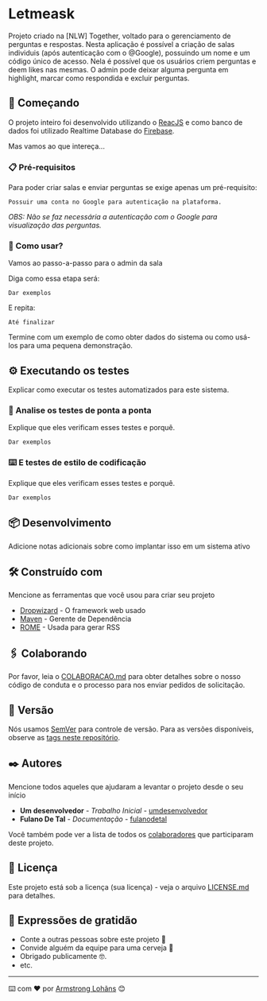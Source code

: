 # Letmeask

Projeto criado na [NLW] Together, voltado para o gerenciamento de perguntas e respostas. Nesta aplicação é possível a criação de salas individuis (após autenticação com o @Google), possuindo um nome e um código único de acesso. Nela é possível que os usuários criem perguntas e deem likes nas mesmas. O admin pode deixar alguma pergunta em highlight, marcar como respondida e excluir perguntas.

## 🚀 Começando

O projeto inteiro foi desenvolvido utilizando o [ReacJS](https://reactjs.org/) e como banco de dados foi utilizado Realtime Database do [Firebase](https://firebase.google.com/).

Mas vamos ao que intereça...

### 📋 Pré-requisitos

Para poder criar salas e enviar perguntas se exige apenas um pré-requisito:

```
Possuir uma conta no Google para autenticação na plataforma.
```

_OBS: Não se faz necessária a autenticação com o Google para visualização das perguntas._

### 🔧 Como usar?

Vamos ao passo-a-passo para o admin da sala

Diga como essa etapa será:

```
Dar exemplos
```

E repita:

```
Até finalizar
```

Termine com um exemplo de como obter dados do sistema ou como usá-los para uma pequena demonstração.

## ⚙️ Executando os testes

Explicar como executar os testes automatizados para este sistema.

### 🔩 Analise os testes de ponta a ponta

Explique que eles verificam esses testes e porquê.

```
Dar exemplos
```

### ⌨️ E testes de estilo de codificação

Explique que eles verificam esses testes e porquê.

```
Dar exemplos
```

## 📦 Desenvolvimento

Adicione notas adicionais sobre como implantar isso em um sistema ativo

## 🛠️ Construído com

Mencione as ferramentas que você usou para criar seu projeto

- [Dropwizard](http://www.dropwizard.io/1.0.2/docs/) - O framework web usado
- [Maven](https://maven.apache.org/) - Gerente de Dependência
- [ROME](https://rometools.github.io/rome/) - Usada para gerar RSS

## 🖇️ Colaborando

Por favor, leia o [COLABORACAO.md](https://gist.github.com/usuario/linkParaInfoSobreContribuicoes) para obter detalhes sobre o nosso código de conduta e o processo para nos enviar pedidos de solicitação.

## 📌 Versão

Nós usamos [SemVer](http://semver.org/) para controle de versão. Para as versões disponíveis, observe as [tags neste repositório](https://github.com/suas/tags/do/projeto).

## ✒️ Autores

Mencione todos aqueles que ajudaram a levantar o projeto desde o seu início

- **Um desenvolvedor** - _Trabalho Inicial_ - [umdesenvolvedor](https://github.com/linkParaPerfil)
- **Fulano De Tal** - _Documentação_ - [fulanodetal](https://github.com/linkParaPerfil)

Você também pode ver a lista de todos os [colaboradores](https://github.com/usuario/projeto/colaboradores) que participaram deste projeto.

## 📄 Licença

Este projeto está sob a licença (sua licença) - veja o arquivo [LICENSE.md](https://github.com/usuario/projeto/licenca) para detalhes.

## 🎁 Expressões de gratidão

- Conte a outras pessoas sobre este projeto 📢
- Convide alguém da equipe para uma cerveja 🍺
- Obrigado publicamente 🤓.
- etc.

---

⌨️ com ❤️ por [Armstrong Lohãns](https://gist.github.com/lohhans) 😊
